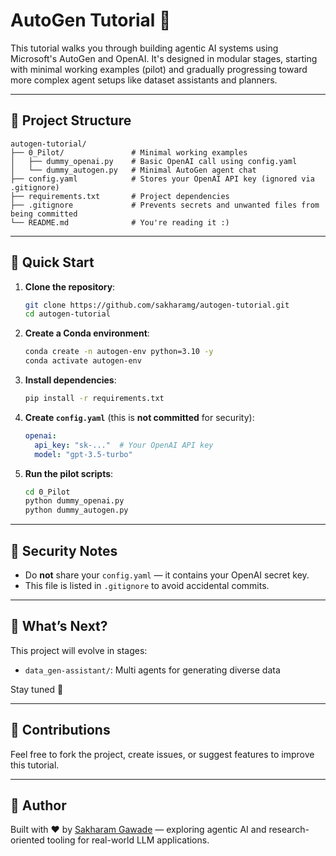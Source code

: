 # AutoGen Tutorial 🚀

This tutorial walks you through building agentic AI systems using Microsoft's AutoGen and OpenAI. It's designed in modular stages, starting with minimal working examples (pilot) and gradually progressing toward more complex agent setups like dataset assistants and planners.

---

## 📁 Project Structure

```
autogen-tutorial/
├── 0_Pilot/               # Minimal working examples
│   ├── dummy_openai.py    # Basic OpenAI call using config.yaml
│   └── dummy_autogen.py   # Minimal AutoGen agent chat
├── config.yaml            # Stores your OpenAI API key (ignored via .gitignore)
├── requirements.txt       # Project dependencies
├── .gitignore             # Prevents secrets and unwanted files from being committed
└── README.md              # You're reading it :)
```

---

## 🧪 Quick Start

1. **Clone the repository**:
   ```bash
   git clone https://github.com/sakharamg/autogen-tutorial.git
   cd autogen-tutorial
   ```

2. **Create a Conda environment**:
   ```bash
   conda create -n autogen-env python=3.10 -y
   conda activate autogen-env
   ```

3. **Install dependencies**:
   ```bash
   pip install -r requirements.txt
   ```

4. **Create `config.yaml`** (this is **not committed** for security):
   ```yaml
   openai:
     api_key: "sk-..."  # Your OpenAI API key
     model: "gpt-3.5-turbo"
   ```

5. **Run the pilot scripts**:
   ```bash
   cd 0_Pilot
   python dummy_openai.py
   python dummy_autogen.py
   ```

---

## 🔐 Security Notes

- Do **not** share your `config.yaml` — it contains your OpenAI secret key.
- This file is listed in `.gitignore` to avoid accidental commits.

---

## 🧱 What’s Next?

This project will evolve in stages:

- `data_gen-assistant/`: Multi agents for generating diverse data

Stay tuned 👀

---

## 🤝 Contributions

Feel free to fork the project, create issues, or suggest features to improve this tutorial.

---

## 🧠 Author

Built with ❤️ by [Sakharam Gawade](https://www.linkedin.com/in/sakharam-gawade/) — exploring agentic AI and research-oriented tooling for real-world LLM applications.
